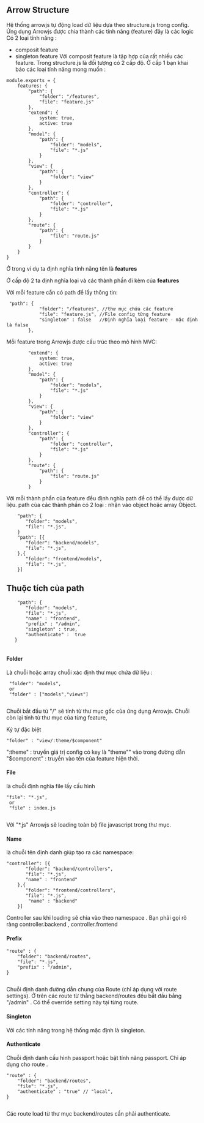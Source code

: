 ## Arrow Structure
Hệ thống arrowjs tự động load dữ liệu dựa theo structure.js trong config.
Ứng dụng Arrowjs được chia thành các tính năng (feature) đây là các logic
Có 2 loại tính năng :
-  composit feature
-  singleton feature
Với composit feature là tập hợp của rất nhiều các feature.
Trong structure.js là đối tượng có 2 cấp độ.
Ở cấp 1 bạn khai báo các loại tính năng mong muốn :

```
module.exports = {
    features: {
        "path": {
            "folder": "/features",
            "file": "feature.js"
        },
        "extend": {
            system: true,
            active: true
        },
        "model": {
            "path": {
                "folder": "models",
                "file": "*.js"
            }
        },
        "view": {
            "path": {
                "folder": "view"
            }
        },
        "controller": {
            "path": {
                "folder": "controller",
                "file": "*.js"
            }
        },
        "route": {
            "path": {
                "file": "route.js"
            }
        }
    }
}
```

Ở trong ví dụ ta định nghĩa tính năng tên là **features**

Ở cấp độ 2 ta định nghĩa loại và các thành phần đi kèm của **features**

Với mỗi feature cần có path để lấy thông tin:

```
 "path": {
            "folder": "/features", //thư mục chứa các feature
            "file": "feature.js", //File config từng feature
            "singleton" : false   //Định nghĩa loại feature - mặc định là false         
        },
```
 
 
	
Mỗi feature trong Arrowjs được cấu trúc theo mô hình MVC: 



```
		"extend": {
            system: true,
            active: true
        },
        "model": {
            "path": {
                "folder": "models",
                "file": "*.js"
            }
        },
        "view": {
            "path": {
                "folder": "view"
            }
        },
        "controller": {
            "path": {
                "folder": "controller",
                "file": "*.js"
            }
        },
        "route": {
            "path": {
                "file": "route.js"
            }
        }

```	

Với mỗi thành phẩn của feature đều định nghĩa path để có thể lấy được dữ liệu.
path của các thành phần có 2 loại : nhận vào object hoặc array Object.



```
	"path": {
       "folder": "models", 
       "file": "*.js",
	}
	"path": [{
       "folder": "backend/models", 
       "file": "*.js",
	},{
       "folder": "frontend/models", 
       "file": "*.js",
	}]

```

## Thuộc tích của path

```
	"path": {
       "folder": "models", 
       "file": "*.js",
       "name" : "frontend",
       "prefix" : "/admin",
       "singleton" : true,
       "authenticate" :  true
   }
   
```

#### Folder 

Là chuỗi hoặc array chuỗi xác định thư mục chứa dữ liệu :


```
 "folder": "models", 
 or
 "folder" : ["models","views"]
 
```


Chuỗi bắt đầu từ "/" sẽ tính từ thư mục gốc của ứng dụng Arrowjs.
Chuỗi còn lại tính từ thư mục của từng feature,

Ký tự đặc biệt



```
"folder" : "view/:theme/$component"
```


":theme" : truyền giá trị config có key là "theme"" vào trong đường dẫn
"$component" : truyền vào tên của feature hiện thời.

#### File

là chuỗi định nghĩa file lấy cấu hình


```
"file": "*.js", 
 or
 "file" : index.js
 
```

Với "*.js" Arrowjs sẽ loading toàn bộ file javascript trong thư mục.
#### Name
là chuỗi tên định danh giúp tạo ra các namespace:

```
"controller": [{
       "folder": "backend/controllers", 
       "file": "*.js",
       "name" : "frontend"
	},{
       "folder": "frontend/controllers", 
       "file": "*.js",
        "name" : "backend"
	}]
```

Controller sau khi loading sẽ chia vào theo namespace . Bạn phải gọi rõ ràng controller.backend , controller.frontend

#### Prefix

```
"route" : {
	"folder": "backend/routes", 
    "file": "*.js",
	"prefix" : "/admin",
}
      
```


Chuỗi định danh đường dẫn chung của Route (chỉ áp dụng với route settings). Ở trên các route từ thằng backend/routes đều bắt đầu bằng "/admin" . Có thể  override setting này tại từng route.

#### Singleton
Với các tính năng trong hệ thống mặc định là singleton.

#### Authenticate
Chuỗi định danh cấu hình passport hoặc bật tính năng passport. Chỉ áp dụng cho route . 


```
"route" : {
	"folder": "backend/routes", 
    "file": "*.js",
	"authenticate" : "true" // "local",
} 
      
```
Các route load từ thư mục backend/routes cần phải authenticate.
